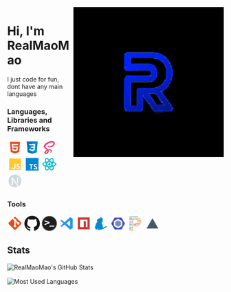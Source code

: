<img align="right" width="350" height="350" src="assets/avatar-2.png">

# Hi, I'm RealMaoMao

I just code for fun, dont have any main languages

### Languages, Libraries and Frameworks

<div>
  <img
    height="36"
    title="HTML"
    src="https://raw.githubusercontent.com/PKief/vscode-material-icon-theme/main/icons/html.svg"
  />
  <img height="36" title="CSS" src="assets/css.svg" />
  <img
    height="36"
    title="Sass"
    src="https://raw.githubusercontent.com/PKief/vscode-material-icon-theme/main/icons/sass.svg"
  />
  <img
    height="36"
    title="JavaScript"
    src="https://raw.githubusercontent.com/PKief/vscode-material-icon-theme/main/icons/javascript.svg"
  />
  <img
    height="36"
    title="TypeScript"
    src="https://raw.githubusercontent.com/PKief/vscode-material-icon-theme/main/icons/typescript.svg"
  />
  <img
    height="36"
    title="React"
    src="https://raw.githubusercontent.com/PKief/vscode-material-icon-theme/main/icons/react.svg"
  />
  <img
    height="36"
    title="Next.js"
    src="https://raw.githubusercontent.com/PKief/vscode-material-icon-theme/main/icons/next.svg"
  />
</div>


### Tools

<div>
  <img
    height="36"
    title="Git"
    src="https://raw.githubusercontent.com/PKief/vscode-material-icon-theme/main/icons/git.svg"
  />
  <img height="36" title="GitHub" src="assets/github.png" class="github" />
  <img
    height="36"
    title="Terminal"
    src="https://raw.githubusercontent.com/github/explore/80688e429a7d4ef2fca1e82350fe8e3517d3494d/topics/terminal/terminal.png"
  />
  <img
    height="36"
    title="Visual Studio Code"
    src="https://raw.githubusercontent.com/PKief/vscode-material-icon-theme/main/icons/vscode.svg"
  />
  <img
    height="36"
    title="NPM"
    src="https://raw.githubusercontent.com/PKief/vscode-material-icon-theme/73a6f3b57cb9ba44f67d1c000588bacda537ae00/icons/npm.svg"
  />
  <img
    height="36"
    title="Yarn"
    src="https://raw.githubusercontent.com/PKief/vscode-material-icon-theme/73a6f3b57cb9ba44f67d1c000588bacda537ae00/icons/yarn.svg"
  />
  <img
    height="36"
    title="ESLint"
    src="https://raw.githubusercontent.com/PKief/vscode-material-icon-theme/73a6f3b57cb9ba44f67d1c000588bacda537ae00/icons/eslint.svg"
  />
  <img
    height="36"
    title="Prettier"
    src="https://raw.githubusercontent.com/PKief/vscode-material-icon-theme/73a6f3b57cb9ba44f67d1c000588bacda537ae00/icons/prettier.svg"
  />
  <img
    height="36"
    title="Vercel"
    src="https://raw.githubusercontent.com/PKief/vscode-material-icon-theme/main/icons/vercel_light.svg"
  />
</div>

## Stats

<img
  align="center"
  src="https://github-readme-stats.vercel.app/api?username=RealMaoMao&hide=issues&theme=radical&show_icons=true&count_private=true&include_all_commits=true&line_height=24.5&hide_border=true"
  alt="RealMaoMao's GitHub Stats"
/>

<img
  align="center"
  src="https://github-readme-stats.vercel.app/api/top-langs/?username=RealMaoMao&layout=compact&theme=radical&hide_border=true"
  alt="Most Used Languages"
/>
